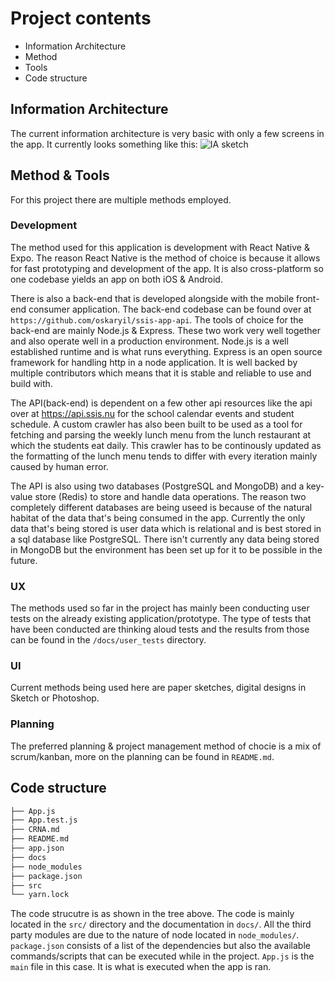 # Project contents

* Information Architecture
* Method
* Tools
* Code structure

## Information Architecture
The current information architecture is very basic with only a few screens in the app.
It currently looks something like this:
![IA sketch](https://i.imgur.com/t8lb2bC.jpg)

## Method & Tools
For this project there are multiple methods employed.

### Development
The method used for this application is development with React Native & Expo. The reason React Native is the method of choice is because it allows for fast prototyping and development of the app. It is also cross-platform so one codebase yields an app on both iOS & Android. 

There is also a back-end that is developed alongside with the mobile front-end consumer application. The back-end codebase can be found over at `https://github.com/oskaryil/ssis-app-api`. The tools of choice for the back-end are mainly Node.js & Express. These two work very well together and also operate well in a production environment. Node.js is a well established runtime and is what runs everything. Express is an open source framework for handling http in a node application. It is well backed by multiple contributors which means that it is stable and reliable to use and build with. 

The API(back-end) is dependent on a few other api resources like the api over at https://api.ssis.nu for the school calendar events and student schedule. A custom crawler has also been built to be used as a tool for fetching and parsing the weekly lunch menu from the lunch restaurant at which the students eat daily. This crawler has to be continously updated as the formatting of the lunch menu tends to differ with every iteration mainly caused by human error. 

The API is also using two databases (PostgreSQL and MongoDB) and a key-value store (Redis) to store and handle data operations. The reason two completely different databases are being useed is because of the natural habitat of the data that's being consumed in the app. Currently the only data that's being stored is user data which is relational and is best stored in a sql database like PostgreSQL. There isn't currently any data being stored in MongoDB but the environment has been set up for it to be possible in the future.

### UX
The methods used so far in the project has mainly been conducting user tests on the already existing application/prototype. The type of tests that have been conducted are thinking aloud tests and the results from those can be found in the `/docs/user_tests` directory.

### UI
Current methods being used here are paper sketches, digital designs in Sketch or Photoshop.

### Planning
The preferred planning & project management method of chocie is a mix of scrum/kanban, more on the planning can be found in `README.md`.

## Code structure

```bash
├── App.js
├── App.test.js
├── CRNA.md
├── README.md
├── app.json
├── docs
├── node_modules
├── package.json
├── src
└── yarn.lock
```

The code strucutre is as shown in the tree above. The code is mainly located in the `src/` directory and the documentation in `docs/`. All the third party modules are due to the nature of node located in `node_modules/`. `package.json` consists of a list of the dependencies but also the available commands/scripts that can be executed while in the project. `App.js` is the `main` file in this case. It is what is executed when the app is ran.  

